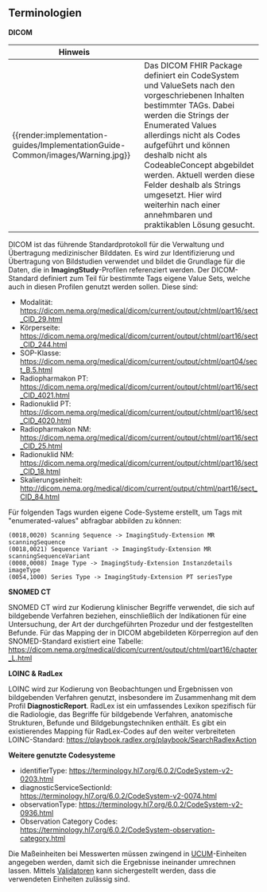 ## Terminologien

**DICOM**

| Hinweis |  |
|---------|---------------------|
| {{render:implementation-guides/ImplementationGuide-Common/images/Warning.jpg}} | Das DICOM FHIR Package definiert ein CodeSystem und ValueSets nach den vorgeschriebenen Inhalten bestimmter TAGs. Dabei werden die Strings der Enumerated Values allerdings nicht als Codes aufgeführt und können deshalb nicht als CodeableConcept abgebildet werden. Aktuell werden diese Felder deshalb als Strings umgesetzt. Hier wird weiterhin nach einer annehmbaren und praktikablen Lösung gesucht.|

DICOM ist das führende Standardprotokoll für die Verwaltung und Übertragung medizinischer Bilddaten. Es wird zur Identifizierung und Übertragung von Bildstudien verwendet und bildet die Grundlage für die Daten, die in **ImagingStudy**-Profilen referenziert werden. 
Der DICOM-Standard definiert zum Teil für bestimmte Tags eigene Value Sets, welche auch in diesen Profilen genutzt werden sollen. Diese sind:

* Modalität: https://dicom.nema.org/medical/dicom/current/output/chtml/part16/sect_CID_29.html
* Körperseite: https://dicom.nema.org/medical/dicom/current/output/chtml/part16/sect_CID_244.html
* SOP-Klasse: https://dicom.nema.org/medical/dicom/current/output/chtml/part04/sect_B.5.html
* Radiopharmakon PT: https://dicom.nema.org/medical/dicom/current/output/chtml/part16/sect_CID_4021.html
* Radionuklid PT: https://dicom.nema.org/medical/dicom/current/output/chtml/part16/sect_CID_4020.html
* Radiopharmakon NM: https://dicom.nema.org/medical/dicom/current/output/chtml/part16/sect_CID_25.html
* Radionuklid NM: https://dicom.nema.org/medical/dicom/current/output/chtml/part16/sect_CID_18.html
* Skalierungseinheit: http://dicom.nema.org/medical/dicom/current/output/chtml/part16/sect_CID_84.html


Für folgenden Tags wurden eigene Code-Systeme erstellt, um Tags mit "enumerated-values" abfragbar abbilden zu können:

    (0018,0020) Scanning Sequence -> ImagingStudy-Extension MR scanningSequence
    (0018,0021) Sequence Variant -> ImagingStudy-Extension MR scanningSequenceVariant
    (0008,0008) Image Type -> ImagingStudy-Extension Instanzdetails imageType
    (0054,1000) Series Type -> ImagingStudy-Extension PT seriesType


**SNOMED CT**

SNOMED CT wird zur Kodierung klinischer Begriffe verwendet, die sich auf bildgebende Verfahren beziehen, einschließlich der Indikationen für eine Untersuchung, der Art der durchgeführten Prozedur und der festgestellten Befunde. 
Für das Mapping der in DICOM abgebildeten Körperregion auf den SNOMED-Standard existiert eine Tabelle: https://dicom.nema.org/medical/dicom/current/output/chtml/part16/chapter_L.html


**LOINC & RadLex**

LOINC wird zur Kodierung von Beobachtungen und Ergebnissen von bildgebenden Verfahren genutzt, insbesondere im Zusammenhang mit dem Profil **DiagnosticReport**. RadLex ist ein umfassendes Lexikon spezifisch für die Radiologie, das Begriffe für bildgebende Verfahren, anatomische Strukturen, Befunde und Bildgebungstechniken enthält. Es gibt ein existierendes Mapping für RadLex-Codes auf den weiter verbreiteten LOINC-Standard: https://playbook.radlex.org/playbook/SearchRadlexAction

**Weitere genutzte Codesysteme**

* identifierType: https://terminology.hl7.org/6.0.2/CodeSystem-v2-0203.html
* diagnosticServiceSectionId: https://terminology.hl7.org/6.0.2/CodeSystem-v2-0074.html
* observationType: https://terminology.hl7.org/6.0.2/CodeSystem-v2-0936.html
* Observation Category Codes: https://terminology.hl7.org/6.0.2/CodeSystem-observation-category.html

Die Maßeinheiten bei Messwerten müssen zwingend in [UCUM](https://unitsofmeasure.org/ucum)-Einheiten angegeben werden, damit sich die Ergebnisse ineinander umrechnen lassen. Mittels [Validatoren](https://ucum.nlm.nih.gov/ucum-lhc/demo.html) kann sichergestellt werden, dass die verwendeten Einheiten zulässig sind.
